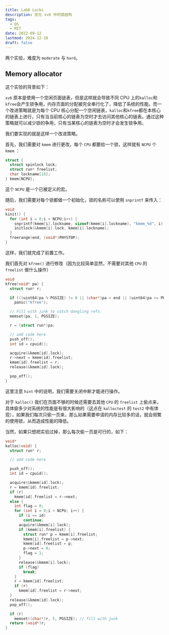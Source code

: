 ```yaml
---
title: Lab8 Locks
description: 优化 xv6 中的锁结构
tags:
  - OS
  - MIT
date: 2022-09-12
lastmod: 2024-12-10
draft: false
---
```


两个实验，难度为 `moderate` 与 `hard`。

## Memory allocator

这个实验的背景如下：

`xv6` 原本是使用一个空闲页面链表，但是这样就会导致不同 CPU 上的`kalloc`和`kfree`会产生锁争用，内存页面的分配被完全串行化了，降低了系统的性能。而一个改进策略就是为每个 CPU 核心分配一个空闲链表，`kalloc`和`kfree`都在本核心的链表上进行，只有当当前核心的链表为空时才去访问其他核心的链表。通过这种策略就可以减少锁的争用，只有当某核心的链表为空时才会发生锁争用。

我们要实现的就是这样一个改进策略。

首先，我们需要对 `kmem` 进行更改，每个 `CPU` 都要给一个锁，这样就有 `NCPU` 个 `kmem` ：

```c
struct {
  struct spinlock lock;
  struct run* freelist;
  char lockname[10];
} kmem[NCPU];
```

这个 `NCPU` 是一个已被定义的宏。

随后，我们需要对每个锁都做一个初始化，锁的名称可以使用 `snprintf` 来传入：

```c
void
kinit() {
  for (int i = 0;i < NCPU;i++) {
    snprintf(kmem[i].lockname, sizeof(kmem[i].lockname), "kmem_%d", i);
    initlock(&kmem[i].lock, kmem[i].lockname);
  }
  freerange(end, (void*)PHYSTOP);
}
```

这样，我们就完成了前置工作。

我们首先对 `kfree()` 进行修改（因为比较简单显然，不需要对其他 `CPU` 的 `freelist` 做什么操作）

```c
void
kfree(void* pa) {
  struct run* r;

  if (((uint64)pa % PGSIZE) != 0 || (char*)pa < end || (uint64)pa >= PHYSTOP)
    panic("kfree");

  // Fill with junk to catch dangling refs.
  memset(pa, 1, PGSIZE);

  r = (struct run*)pa;

  // add code here
  push_off();
  int id = cpuid();

  acquire(&kmem[id].lock);
  r->next = kmem[id].freelist;
  kmem[id].freelist = r;
  release(&kmem[id].lock);

  pop_off();
}
```

这里注意 `hint` 中的说明，我们需要关闭中断才能进行操作。

对于 `kalloc()` 我们在页面不够的时候还需要去其他 `CPU` 的 `freelist` 上偷点来，具体偷多少对系统的性能是有很大影响的（这点在 `kalloctest` 的 `test2` 中有体现），如果我们每次只偷一页来，那么如果需要申请的内存比较多的话，就会频繁的使用锁，从而造成性能的降低。

当然，如果只想把实验过掉，那么每次偷一页是可行的，如下：

```c
void*
kalloc(void) {
  struct run* r;

  // add code here

  push_off();
  int id = cpuid();

  acquire(&kmem[id].lock);
  r = kmem[id].freelist;
  if (r)
    kmem[id].freelist = r->next;
  else {
    int flag = 0;
    for (int i = 0;i < NCPU; i++) {
      if (i == id)
        continue;
      acquire(&kmem[i].lock);
      if (kmem[i].freelist) {
        struct run* p = kmem[i].freelist;
        kmem[i].freelist = p->next;
        kmem[id].freelist = p;
        p->next = 0;
        flag = 1;
      }
      release(&kmem[i].lock);
      if (flag)
        break;
    }
    r = kmem[id].freelist;
    if (r)
      kmem[id].freelist = r->next;
  }
  release(&kmem[id].lock);
  pop_off();

  if (r)
    memset((char*)r, 5, PGSIZE); // fill with junk
  return (void*)r;
}
```
